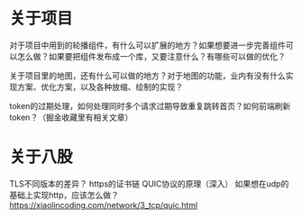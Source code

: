 # 关于项目

对于项目中用到的轮播组件，有什么可以扩展的地方？如果想要进一步完善组件可以怎么做？如果要把组件发布成一个库，又要注意什么？有哪些可以做的优化？

关于项目里的地图，还有什么可以做的地方？对于地图的功能，业内有没有什么实现方案、优化方案，以及各种放缩、绘制的实现？

token的过期处理，如何处理同时多个请求过期导致重复跳转首页？如何前端刷新token？（掘金收藏里有相关文章）

# 关于八股

TLS不同版本的差异？
https的证书链
QUIC协议的原理（深入）
如果想在udp的基础上实现http，应该怎么做？https://xiaolincoding.com/network/3_tcp/quic.html

